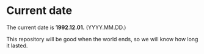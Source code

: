 # Current date

The current date is **1992.12.01.** (YYYY.MM.DD.)

This repository will be good when the world ends, so we will know how long it lasted.
